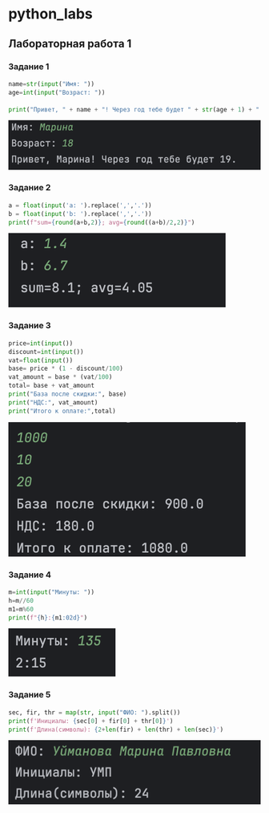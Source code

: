# python_labs
## Лабораторная работа 1

### Задание 1
```python
name=str(input("Имя: "))
age=int(input("Возраст: "))

print("Привет, " + name + "! Через год тебе будет " + str(age + 1) + ".")
```
![ex01](./img/lab01/ex01_img.png)

### Задание 2
```python
a = float(input('a: ').replace(',','.'))
b = float(input('b: ').replace(',','.'))
print(f"sum={round(a+b,2)}; avg={round((a+b)/2,2)}")
```

![ex02](./img/lab01/ex02_img.png)

### Задание 3
```python
price=int(input())
discount=int(input())
vat=float(input())
base= price * (1 - discount/100)
vat_amount = base * (vat/100)
total= base + vat_amount
print("База после скидки:", base)
print("НДС:", vat_amount)
print("Итого к оплате:",total)
```
![ex03](./img/lab01/ex03_img.png)

### Задание 4
```python
m=int(input("Минуты: "))
h=m//60
m1=m%60
print(f"{h}:{m1:02d}")
```
![ex04](./img/lab01/ex04_img.png)

### Задание 5
```python
sec, fir, thr = map(str, input("ФИО: ").split())
print(f'Инициалы: {sec[0] + fir[0] + thr[0]}')
print(f'Длина(символы): {2+len(fir) + len(thr) + len(sec)}')

```
![ex05](./img/lab01/ex05_img.png)
